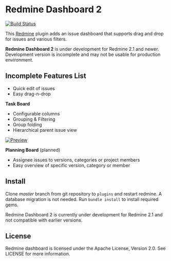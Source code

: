 Redmine Dashboard 2
===================

[![Build Status](https://travis-ci.org/jgraichen/redmine_dashboard.png?branch=master)](https://travis-ci.org/jgraichen/redmine_dashboard)

This [Redmine](http://redmine.org) plugin adds an issue dashboard that supports drag and drop for issues and various filters.

**Redmine Dashboard 2** is under development for Redmine 2.1 and newer. Development version is incomplete and may not be usable for production environment.

Incomplete Features List
------------------------

* Quick edit of issues
* Easy drag-n-drop

**Task Board**

* Configurable columns
* Grouping & Filtering
* Group folding
* Hierarchical parent issue view

[![Preview](http://altimos.de/redmine_dashboard/rdb_2-1_t.png)](http://altimos.de/redmine_dashboard/rdb_2-1.png)

**Planning Board** (planned)

* Assignee issues to versions, categories or project members
* Easy overview of specific version, category or member

Install
-------

Clone _master_ branch from git repository to `plugins` and restart redmine. A database migration is not needed. Run `bundle install` to install required gems.

Redmine Dashboard 2 is currently under development for Redmine 2.1 and not compatible with earlier versions.

License
-------

Redmine dashboard is licensed under the Apache License, Version 2.0.
See LICENSE for more information.
